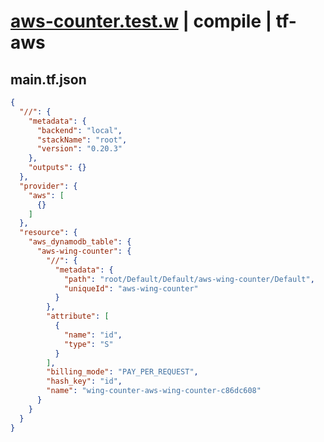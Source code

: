 # [aws-counter.test.w](../../../../../../examples/tests/sdk_tests/counter/aws-counter.test.w) | compile | tf-aws

## main.tf.json
```json
{
  "//": {
    "metadata": {
      "backend": "local",
      "stackName": "root",
      "version": "0.20.3"
    },
    "outputs": {}
  },
  "provider": {
    "aws": [
      {}
    ]
  },
  "resource": {
    "aws_dynamodb_table": {
      "aws-wing-counter": {
        "//": {
          "metadata": {
            "path": "root/Default/Default/aws-wing-counter/Default",
            "uniqueId": "aws-wing-counter"
          }
        },
        "attribute": [
          {
            "name": "id",
            "type": "S"
          }
        ],
        "billing_mode": "PAY_PER_REQUEST",
        "hash_key": "id",
        "name": "wing-counter-aws-wing-counter-c86dc608"
      }
    }
  }
}
```


